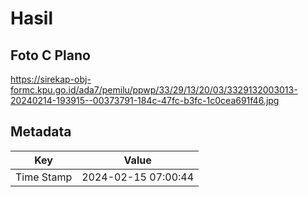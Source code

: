 # Hasil

## Foto C Plano

https://sirekap-obj-formc.kpu.go.id/ada7/pemilu/ppwp/33/29/13/20/03/3329132003013-20240214-193915--00373791-184c-47fc-b3fc-1c0cea691f46.jpg


## Metadata

| Key        | Value               |
| ---------- | ------------------- |
| Time Stamp | 2024-02-15 07:00:44 |



